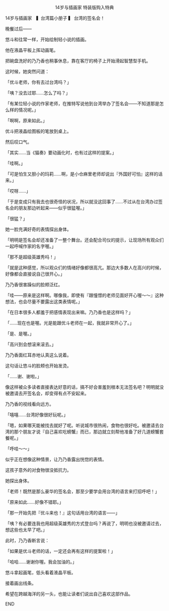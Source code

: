 <p align="center">14岁与插画家 特装版购入特典</p>

14岁与插画家　▍台湾篇小册子 ▍ 台湾的签名会！

晚餐过后——

悠斗和往常一样，开始绘制轻小说的插画。

他在液晶平板上挥动画笔。

把碗盘洗好的乃乃香也稍事休息，靠在客厅的椅子上开始滑起智慧型手机。

这时候，她突然问道：

「优斗老师，你有去过台湾吗？」

「咦？没去过耶……怎么了吗？」

「有某位轻小说的作家老师，在推特写说他到台湾举办了签名会——不知道那是怎么样的情况呢。」

「啊啊，原来如此。」

优斗把液晶绘图板的笔放到桌上。

然后叹口气。

「其实……当《猫奏》要动画化时，也有过这样的提案。」

「哇啊。」

「可是怕生又胆小的玛莉……啊，是小仓麻里老师却说出『外国好可怕』这样的话来。」

「哎呀……」

「于是变成只有我去也很奇怪的状况，所以就没这回事了……不过从在台湾办过签名会的朋友那边听起来——似乎很猛喔。」

「很猛？」

她一脸充满好奇的表情探出身体。

「明明是签名会却还准备了一整个舞台。还会配合司仪的提示，让现场所有观众们一起呼喊作家的名字喔。」

「那不是超级英雄秀吗！」

「就是这种感觉，所以观众们的情绪好像都很高亢。那边大多数人在高兴的时候，好像都会直接说自己很开心。」

乃乃香很害躁似的脸颊泛红。

「哇——原来是这样啊。哪像我，即使有『跟憧憬的老师见面好开心喔～～』这种想法，也会尽量不要露出这类表情呢。」

「在日本很多人都羞于把感情表现出来嘛。乃乃香也是这样吗？」

「……现在也是喔。光是能跟优斗老师在一起，我就非常开心了。」

「是、是喔。」

「高兴到会想滚来滚去。」

乃乃香面红耳赤地认真这么说着。

这句话让悠斗的脸颊也开始发烫。

「……谢、谢啦。」

像这样被众多读者直接表达好意的话，搞不好会害羞到根本无法签名吧？明明就没被邀请去开签名会，却变得有点不安起来。

乃乃香的视线看向远方。

「嘻嘻……台湾好像很好玩呢。」

「嗯，如果哪天能被找去就好了呢。听说城市很热闹，食物也很好吃。被邀请去台湾的那个朋友才说『自己喜欢吃螃蟹』而已，那边就立刻帮他准备了好几道螃蟹套餐呢。」

「呼哇～～」

似乎正在想像这种情景，让乃乃香露出恍惚的表情。

这孩子意外的对食物很没抵抗力。

她探出身体。

「老师！既然是那么豪华的签名会，那至少要学会用台湾的语言来打招呼吧！」

「原来如此……好像不错耶。」

「那一开始先把『优斗来也！』这句话用台湾的语言——」

「咦？有必要连我也用超级英雄秀的方式登台吗？再说了，明明也没被邀请过去，想这些也太早了吧。」

此时，乃乃香断言说：

「如果是优斗老师的话，一定还会再有这样的提案啦！」

「哈哈……谢谢你喔。我会加油的。」

悠斗拿起画笔，低头看着液晶平板。

接着画出线条。

希望在跨越海洋的另一头，也能让读者们说出自己喜欢这部作品。

END

